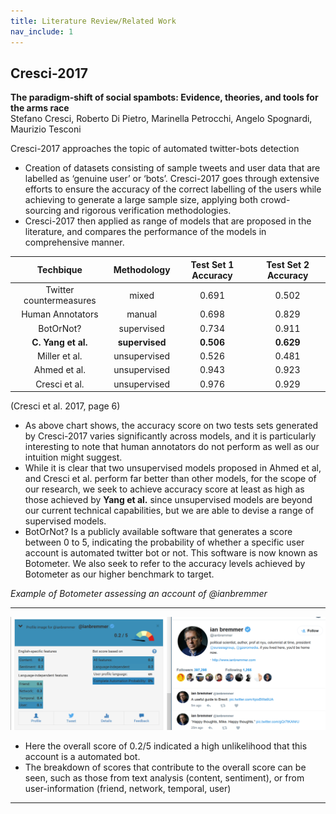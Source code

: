 ```yaml
---
title: Literature Review/Related Work
nav_include: 1
---
```


## Cresci-2017
**The paradigm-shift of social spambots: Evidence, theories, and tools for the arms race**  
Stefano Cresci, Roberto Di Pietro, Marinella Petrocchi, Angelo Spognardi, Maurizio Tesconi

Cresci-2017 approaches the topic of automated twitter-bots detection 

* Creation of datasets consisting of sample tweets and user data that are labelled as ‘genuine user’ or ‘bots’. Cresci-2017 goes through extensive efforts to ensure the accuracy of the correct labelling of the users while achieving to generate a large sample size, applying both crowd-sourcing and rigorous verification methodologies. 
* Cresci-2017 then applied as range of models that are proposed in the literature, and compares the performance of the models in comprehensive manner. 


|        Techbique        |  Methodology |  Test Set 1 Accuracy |  Test Set 2 Accuracy |
|:-----------------------:|:------------:|:--------------------:|:--------------------:|
| Twitter countermeasures |     mixed    |         0.691        |         0.502        |
| Human Annotators        |    manual    |         0.698        |         0.829        |
| BotOrNot?               |  supervised  |         0.734        |         0.911        |
| **C. Yang et al.**          |  **supervised**  |         **0.506**        |         **0.629**        |
| Miller et al.           | unsupervised |         0.526        |         0.481        |
| Ahmed et al.            | unsupervised |         0.943        |         0.923        |
| Cresci et al.           | unsupervised |         0.976        |         0.929        |

(Cresci et al. 2017, page 6)

* As above chart shows, the accuracy score on two tests sets generated by Cresci-2017 varies significantly across models, and it is particularly interesting to note that human annotators do not perform as well as our intuition might suggest. 
* While it is clear that two unsupervised models proposed in Ahmed et al, and Cresci et al. perform far better than other models, for the scope of our research, we seek to achieve accuracy score at least as high as those achieved by **Yang et al.** since unsupervised models are beyond our current technical capabilities, but we are able to devise a range of supervised models.
* BotOrNot? Is a publicly available software that generates a score between 0 to 5, indicating the probability of whether a specific user account is automated twitter bot or not. This software is now known as Botometer. We also seek to refer to the accuracy levels achieved by Botometer as our higher benchmark to target.

_Example of Botometer assessing an account of @ianbremmer_

***

<p align="center">
  <img src="index_files/ianbremmer.png" alt="ianbremmer"/>
</p>

* Here the overall score of 0.2/5 indicated a high unlikelihood that this account is a automated bot.
* The breakdown of scores that contribute to the overall score can be seen, such as those from text analysis (content, sentiment), or from user-information (friend, network, temporal, user)

***